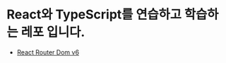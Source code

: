 # React와 TypeScript를 연습하고 학습하는 레포 입니다.

- [React Router Dom v6](https://github.com/sarangdaddy/React-TS-Playground/wiki/React%E2%80%90Router%E2%80%90Dom-v6)
